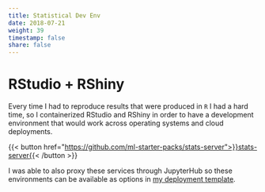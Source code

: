 ```yaml
---
title: Statistical Dev Env
date: 2018-07-21
weight: 39
timestamp: false
share: false
---
```



# RStudio + RShiny

Every time I had to reproduce results that were produced in `R` I had a hard time, so I containerized RStudio and RShiny in order to have a development environment that would work across operating systems and cloud deployments.

{{< button href="https://github.com/ml-starter-packs/stats-server">}}stats-server{{< /button >}}

I was able to also proxy these services through JupyterHub so these environments can be available as options in [my deployment template](./#containerized-jupyterhub).
